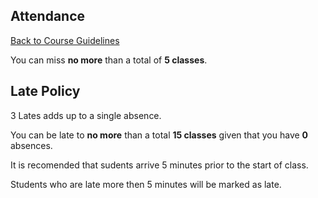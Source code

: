 ## Attendance
[Back to Course Guidelines](../../README.md#course-guidelines)

You can miss **no more** than a total of **5 classes**.


## Late Policy

3 Lates adds up to a single absence.

You can be late to **no more** than a total **15 classes** given that you have **0** absences. 

It is recomended that sudents arrive 5 minutes prior to the start of class. 

Students who are late more then 5 minutes will be marked as late. 